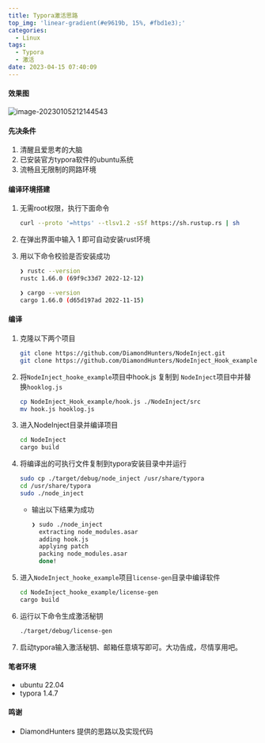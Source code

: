 ```yaml
---
title: Typora激活思路
top_img: 'linear-gradient(#e9619b, 15%, #fbd1e3);'
categories:
  - Linux
tags:
  - Typora
  - 激活
date: 2023-04-15 07:40:09
---
```


#### 效果图

![image-20230105212144543](https://cloud.dandaner.cn/p/publicshare/blog/image-20230105212144543.png)

#### 先决条件

1. 清醒且爱思考的大脑
2. 已安装官方typora软件的ubuntu系统
3. 流畅且无限制的网路环境

#### 编译环境搭建

1. 无需root权限，执行下面命令

   ```bash
   curl --proto '=https' --tlsv1.2 -sSf https://sh.rustup.rs | sh
   ```

2. 在弹出界面中输入 1 即可自动安装rust环境

3. 用以下命令校验是否安装成功

   ```bash
   ❯ rustc --version  
   rustc 1.66.0 (69f9c33d7 2022-12-12)
   
   ❯ cargo --version
   cargo 1.66.0 (d65d197ad 2022-11-15)
   ```

   

#### 编译

1. 克隆以下两个项目

   ```bash
   git clone https://github.com/DiamondHunters/NodeInject.git
   git clone https://github.com/DiamondHunters/NodeInject_Hook_example.git
   ```

2. 将`NodeInject_hooke_example`项目中hook.js 复制到 `NodeInject`项目中并替换`hooklog.js`

   ```bash
   cp NodeInject_Hook_example/hook.js ./NodeInject/src
   mv hook.js hooklog.js
   ```

3. 进入NodeInject目录并编译项目

   ```bash
   cd NodeInject
   cargo build
   ```

4. 将编译出的可执行文件复制到typora安装目录中并运行

   ```bash
   sudo cp ./target/debug/node_inject /usr/share/typora
   cd /usr/share/typora
   sudo ./node_inject
   ```
   * 输出以下结果为成功
      ```bash
      ❯ sudo ./node_inject
		extracting node_modules.asar
		adding hook.js
		applying patch
		packing node_modules.asar
		done!
		```

     

5. 进入`NodeInject_hooke_example`项目`license-gen`目录中编译软件

   ```bash
   cd NodeInject_hooke_example/license-gen
   cargo build
   ```

6. 运行以下命令生成激活秘钥

   ```bash
   ./target/debug/license-gen
   ```

7. 启动typora输入激活秘钥、邮箱任意填写即可。大功告成，尽情享用吧。

#### 笔者环境
* ubuntu 22.04
* typora 1.4.7

#### 鸣谢
*  DiamondHunters 提供的思路以及实现代码
